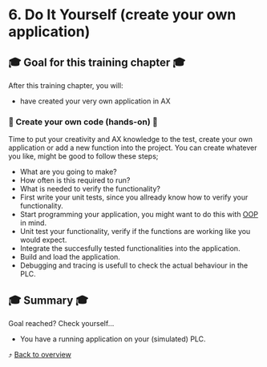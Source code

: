 # 6. Do It Yourself (create your own application)

## :mortar_board: Goal for this training chapter :mortar_board:

After this training chapter, you will:

- have created your very own application in AX

### :raised_hands: Create your own code (hands-on) :raised_hands:
Time to put your creativity and AX knowledge to the test, create your own application or add a new function into the project. You can create whatever you like, might be good to follow these steps;
- What are you going to make?
- How often is this required to run?
- What is needed to verify the functionality?
- First write your unit tests, since you allready know how to verify your functionality.
- Start programming your application, you might want to do this with [OOP](https://console.simatic-ax.siemens.io/docs/st/language/oop) in mind.
- Unit test your functionality, verify if the functions are working like you would expect.
- Integrate the succesfully tested functionalities into the application.
- Build and load the application.
- Debugging and tracing is usefull to check the actual behaviour in the PLC.

## :mortar_board: Summary :mortar_board:

Goal reached? Check yourself...
- You have a running application on your (simulated) PLC.

:arrow_heading_up: [Back to overview](./../README.md)